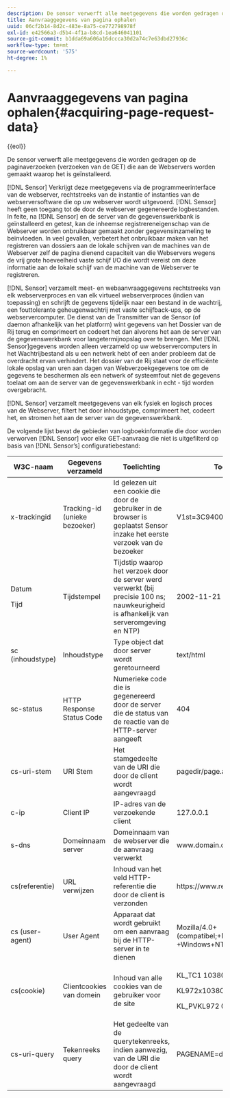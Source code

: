 ```yaml
---
description: De sensor verwerft alle meetgegevens die worden gedragen op de paginaverzoeken (verzoeken van de GET) die aan de Webservers worden gemaakt waarop het is geïnstalleerd.
title: Aanvraaggegevens van pagina ophalen
uuid: 06cf2b14-8d2c-483e-8a75-ce772798978f
exl-id: e42566a3-d5b4-4f1a-b8cd-1ea646041101
source-git-commit: b1dda69a606a16dccca30d2a74c7e63dbd27936c
workflow-type: tm+mt
source-wordcount: '575'
ht-degree: 1%

---
```


# Aanvraaggegevens van pagina ophalen{#acquiring-page-request-data}

{{eol}}

De sensor verwerft alle meetgegevens die worden gedragen op de paginaverzoeken (verzoeken van de GET) die aan de Webservers worden gemaakt waarop het is geïnstalleerd.

[!DNL Sensor] Verkrijgt deze meetgegevens via de programmeerinterface van de webserver, rechtstreeks van de instantie of instanties van de webserversoftware die op uw webserver wordt uitgevoerd. [!DNL Sensor] heeft geen toegang tot de door de webserver gegenereerde logbestanden. In feite, na [!DNL Sensor] en de server van de gegevenswerkbank is geïnstalleerd en getest, kan de inheemse registrereneigenschap van de Webserver worden onbruikbaar gemaakt zonder gegevensinzameling te beïnvloeden. In veel gevallen, verbetert het onbruikbaar maken van het registreren van dossiers aan de lokale schijven van de machines van de Webserver zelf de pagina dienend capaciteit van die Webservers wegens de vrij grote hoeveelheid vaste schijf I/O die wordt vereist om deze informatie aan de lokale schijf van de machine van de Webserver te registreren.

[!DNL Sensor] verzamelt meet- en webaanvraaggegevens rechtstreeks van elk webserverproces en van elk virtueel webserverproces (indien van toepassing) en schrijft de gegevens tijdelijk naar een bestand in de wachtrij, een fouttolerante geheugenwachtrij met vaste schijfback-ups, op de webservercomputer. De dienst van de Transmitter van de Sensor (of daemon afhankelijk van het platform) wint gegevens van het Dossier van de Rij terug en comprimeert en codeert het dan alvorens het aan de server van de gegevenswerkbank voor langetermijnopslag over te brengen. Met [!DNL Sensor]gegevens worden alleen verzameld op uw webservercomputers in het Wachtrijbestand als u een netwerk hebt of een ander probleem dat de overdracht ervan verhindert. Het dossier van de Rij staat voor de efficiënte lokale opslag van uren aan dagen van Webverzoekgegevens toe om de gegevens te beschermen als een netwerk of systeemfout niet de gegevens toelaat om aan de server van de gegevenswerkbank in echt - tijd worden overgebracht.

[!DNL Sensor] verzamelt meetgegevens van elk fysiek en logisch proces van de Webserver, filtert het door inhoudstype, comprimeert het, codeert het, en stromen het aan de server van de gegevenswerkbank.

De volgende lijst bevat de gebieden van logboekinformatie die door worden verworven [!DNL Sensor] voor elke GET-aanvraag die niet is uitgefilterd op basis van [!DNL Sensor’s] configuratiebestand:

<table id="table_5F65474150EC41648B35D0B031FB9B15">
 <thead>
  <tr>
   <th colname="col1" class="entry"> W3C-naam </th>
   <th colname="col2" class="entry"> Gegevens verzameld </th>
   <th colname="col3" class="entry"> Toelichting </th>
   <th colname="col4" class="entry"> Toelichting </th>
  </tr>
 </thead>
 <tbody>
  <tr>
   <td colname="col1"> x-trackingid </td>
   <td colname="col2"> Tracking-id (unieke bezoeker) </td>
   <td colname="col3"> Id gelezen uit een cookie die door de gebruiker in de browser is geplaatst <span class="wintitle"> Sensor </span> inzake het eerste verzoek van de bezoeker </td>
   <td colname="col4"> V1st=3C94007B4E01F9C2 </td>
  </tr>
  <tr>
   <td colname="col1"> <p>Datum </p> <p>Tijd </p> </td>
   <td colname="col2"> Tijdstempel </td>
   <td colname="col3"> Tijdstip waarop het verzoek door de server werd verwerkt (bij precisie 100 ns; nauwkeurigheid is afhankelijk van serveromgeving en NTP) </td>
   <td colname="col4"> 2002-11-21 17:21:45,123 </td>
  </tr>
  <tr>
   <td colname="col1"> sc (inhoudstype) </td>
   <td colname="col2"> Inhoudstype </td>
   <td colname="col3"> Type object dat door server wordt geretourneerd </td>
   <td colname="col4"> text/html </td>
  </tr>
  <tr>
   <td colname="col1"> sc-status </td>
   <td colname="col2"> HTTP Response Status Code </td>
   <td colname="col3"> Numerieke code die is gegenereerd door de server die de status van de reactie van de HTTP-server aangeeft </td>
   <td colname="col4"> 404 </td>
  </tr>
  <tr>
   <td colname="col1"> cs-uri-stem </td>
   <td colname="col2"> URI Stem </td>
   <td colname="col3"> Het stamgedeelte van de URI die door de client wordt aangevraagd </td>
   <td colname="col4"> <span class="filepath"> pagedir/page.asp </span> </td>
  </tr>
  <tr>
   <td colname="col1"> c-ip </td>
   <td colname="col2"> Client IP </td>
   <td colname="col3"> IP-adres van de verzoekende client </td>
   <td colname="col4"> 127.0.0.1 </td>
  </tr>
  <tr>
   <td colname="col1"> s-dns </td>
   <td colname="col2"> Domeinnaam server </td>
   <td colname="col3"> Domeinnaam van de webserver die de aanvraag verwerkt </td>
   <td colname="col4"> <span class="filepath"> www.domain.com </span> </td>
  </tr>
  <tr>
   <td colname="col1"> cs(referentie) </td>
   <td colname="col2"> URL verwijzen </td>
   <td colname="col3"> Inhoud van het veld HTTP-referentie die door de client is verzonden </td>
   <td colname="col4"> <span class="filepath"> https://www.referringsite.com </span> </td>
  </tr>
  <tr>
   <td colname="col1"> cs (user-agent) </td>
   <td colname="col2"> User Agent </td>
   <td colname="col3"> Apparaat dat wordt gebruikt om een aanvraag bij de HTTP-server in te dienen </td>
   <td colname="col4"> Mozilla/4.0+(compatibel;+MSIE+6.0; +Windows+NT+5.1) </td>
  </tr>
  <tr>
   <td colname="col1"> cs(cookie) </td>
   <td colname="col2"> Clientcookies van domein </td>
   <td colname="col3"> Inhoud van alle cookies van de gebruiker voor de site </td>
   <td colname="col4"> <p>KL_TC1 1038058778312 </p> <p>KL972x1038058778312282052 </p> <p>KL_PVKL972 0 </p> </td>
  </tr>
  <tr>
   <td colname="col1"> cs-uri-query </td>
   <td colname="col2"> Tekenreeks query </td>
   <td colname="col3"> Het gedeelte van de querytekenreeks, indien aanwezig, van de URI die door de client wordt aangevraagd </td>
   <td colname="col4"> PAGENAME=dynamic1&amp;link=3001 </td>
  </tr>
 </tbody>
</table>
